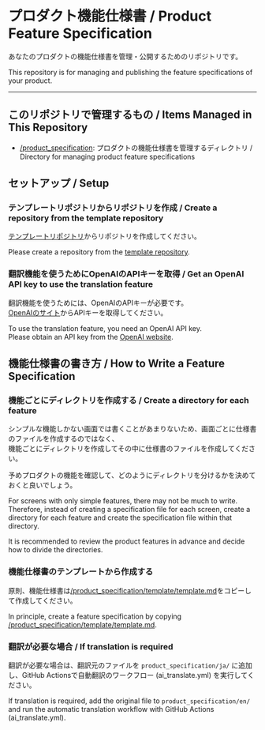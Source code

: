 # プロダクト機能仕様書 / Product Feature Specification

あなたのプロダクトの機能仕様書を管理・公開するためのリポジトリです。

This repository is for managing and publishing the feature specifications of your product.

---

## このリポジトリで管理するもの / Items Managed in This Repository
- [/product_specification](./product_specification): プロダクトの機能仕様書を管理するディレクトリ / Directory for managing product feature specifications

## セットアップ / Setup
### テンプレートリポジトリからリポジトリを作成 / Create a repository from the template repository
[テンプレートリポジトリ](https://github.com/Dai1678/product_specification_template)からリポジトリを作成してください。

Please create a repository from the [template repository](https://github.com/Dai1678/product_specification_template).

### 翻訳機能を使うためにOpenAIのAPIキーを取得 / Get an OpenAI API key to use the translation feature
翻訳機能を使うためには、OpenAIのAPIキーが必要です。  
[OpenAIのサイト](https://platform.openai.com/api-keys)からAPIキーを取得してください。

To use the translation feature, you need an OpenAI API key.  
Please obtain an API key from the [OpenAI website](https://platform.openai.com/api-keys).

## 機能仕様書の書き方 / How to Write a Feature Specification
### 機能ごとにディレクトリを作成する / Create a directory for each feature
シンプルな機能しかない画面では書くことがあまりないため、画面ごとに仕様書のファイルを作成するのではなく、  
機能ごとにディレクトリを作成してその中に仕様書のファイルを作成してください。

予めプロダクトの機能を確認して、どのようにディレクトリを分けるかを決めておくと良いでしょう。

For screens with only simple features, there may not be much to write.  
Therefore, instead of creating a specification file for each screen, create a directory for each feature and create the specification file within that directory.

It is recommended to review the product features in advance and decide how to divide the directories.

### 機能仕様書のテンプレートから作成する
原則、機能仕様書は[/product_specification/template/template.md](product_specification/template/template.md)をコピーして作成してください。  

In principle, create a feature specification by copying [/product_specification/template/template.md](product_specification/template/template.md).

### 翻訳が必要な場合 / If translation is required
翻訳が必要な場合は、翻訳元のファイルを `product_specification/ja/` に追加し、GitHub Actionsで自動翻訳のワークフロー (ai_translate.yml) を実行してください。

If translation is required, add the original file to `product_specification/en/` and run the automatic translation workflow with GitHub Actions (ai_translate.yml).

